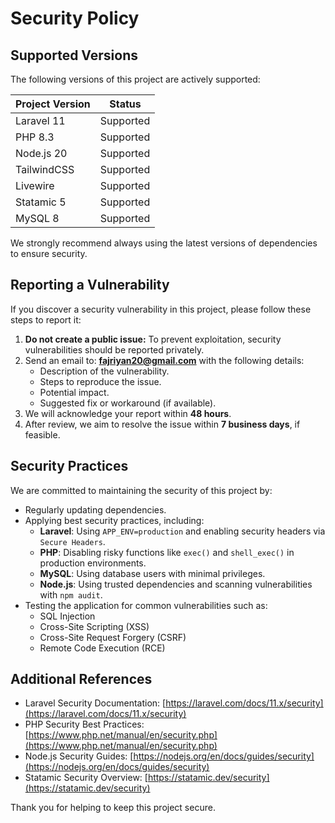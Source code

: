 # Security Policy

## Supported Versions

The following versions of this project are actively supported:

| Project Version | Status       |
|------------------|--------------|
| Laravel 11       | Supported    |
| PHP 8.3          | Supported    |
| Node.js 20       | Supported    |
| TailwindCSS      | Supported    |
| Livewire         | Supported    |
| Statamic 5       | Supported    |
| MySQL 8          | Supported    |

We strongly recommend always using the latest versions of dependencies to ensure security.

## Reporting a Vulnerability

If you discover a security vulnerability in this project, please follow these steps to report it:

1. **Do not create a public issue:** To prevent exploitation, security vulnerabilities should be reported privately.
2. Send an email to: **fajriyan20@gmail.com** with the following details:
   - Description of the vulnerability.
   - Steps to reproduce the issue.
   - Potential impact.
   - Suggested fix or workaround (if available).
3. We will acknowledge your report within **48 hours**.
4. After review, we aim to resolve the issue within **7 business days**, if feasible.

## Security Practices

We are committed to maintaining the security of this project by:

- Regularly updating dependencies.
- Applying best security practices, including:
  - **Laravel**: Using `APP_ENV=production` and enabling security headers via `Secure Headers`.
  - **PHP**: Disabling risky functions like `exec()` and `shell_exec()` in production environments.
  - **MySQL**: Using database users with minimal privileges.
  - **Node.js**: Using trusted dependencies and scanning vulnerabilities with `npm audit`.
- Testing the application for common vulnerabilities such as:
  - SQL Injection
  - Cross-Site Scripting (XSS)
  - Cross-Site Request Forgery (CSRF)
  - Remote Code Execution (RCE)

## Additional References

- Laravel Security Documentation: [https://laravel.com/docs/11.x/security](https://laravel.com/docs/11.x/security)  
- PHP Security Best Practices: [https://www.php.net/manual/en/security.php](https://www.php.net/manual/en/security.php)  
- Node.js Security Guides: [https://nodejs.org/en/docs/guides/security](https://nodejs.org/en/docs/guides/security)  
- Statamic Security Overview: [https://statamic.dev/security](https://statamic.dev/security)

Thank you for helping to keep this project secure.
